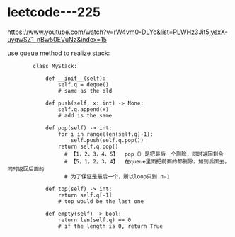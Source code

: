 # leetcode---225

https://www.youtube.com/watch?v=rW4vm0-DLYc&list=PLWHz3Jit5jysxX-uyqwSZ1_nBw50EVuNz&index=15

use queue method to realize stack:


            class MyStack:

                def __init__(self):
                    self.q = deque()
                    # same as the old

                def push(self, x: int) -> None:
                    self.q.append(x)
                    # add is the same

                def pop(self) -> int:
                    for i in range(len(self.q)-1):
                        self.push(self.q.pop())
                    return self.q.pop()
                      # 【1，2，3，4，5】  pop（）是把最后一个删除，同时返回剩余
                      # 【5，1，2，3，4】  在queue里面把前面的都删除，加到后面去。同时返回后面的
                      # 为了保证是最后一个，所以loop只到 n-1

                def top(self) -> int:
                    return self.q[-1]
                    # top would be the last one

                def empty(self) -> bool:
                    return len(self.q) == 0
                    # if the length is 0, return True



